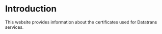 # Introduction

This website provides information about the certificates used for Datatrans services.

